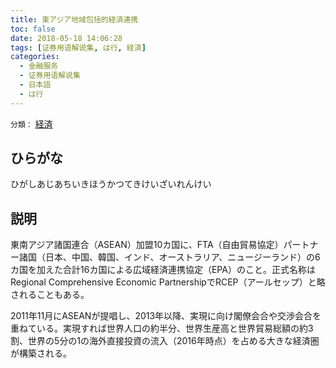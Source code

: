 ```yaml
---
title: 東アジア地域包括的経済連携
toc: false
date: 2018-05-18 14:06:28
tags: [证券用语解说集, は行, 経済]
categories:
  - 金融服务
  - 证券用语解说集
  - 日本語
  - は行
---
```


`分類：` [経済](/tags/経済/)

## ひらがな

ひがしあじあちいきほうかつてきけいざいれんけい

## 説明

東南アジア諸国連合（ASEAN）加盟10カ国に、FTA（自由貿易協定）パートナー諸国（日本、中国、韓国、インド、オーストラリア、ニュージーランド）の6カ国を加えた合計16カ国による広域経済連携協定（EPA）のこと。正式名称はRegional Comprehensive Economic PartnershipでRCEP（アールセップ）と略されることもある。

2011年11月にASEANが提唱し、2013年以降、実現に向け閣僚会合や交渉会合を重ねている。実現すれば世界人口の約半分、世界生産高と世界貿易総額の約3割、世界の5分の1の海外直接投資の流入（2016年時点）を占める大きな経済圏が構築される。

